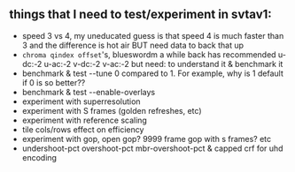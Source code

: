 ## things that I need to test/experiment in svtav1:
* speed 3 vs 4, my uneducated guess is that speed 4 is much faster than 3 and the difference is hot air BUT need data to back that up
* `chroma qindex offset`'s, blueswordm a while back has recommended u-dc:-2 u-ac:-2 v-dc:-2 v-ac:-2 but need: to understand it & benchmark it
* benchmark & test --tune 0 compared to 1. For example, why is 1 default if 0 is so better??
* benchmark & test --enable-overlays
* experiment with superresolution
* experiment with S frames (golden refreshes, etc)
* experiment with reference scaling
* tile cols/rows effect on efficiency
* experiment with gop, open gop? 9999 frame gop with s frames? etc
* undershoot-pct overshoot-pct mbr-overshoot-pct & capped crf for uhd encoding